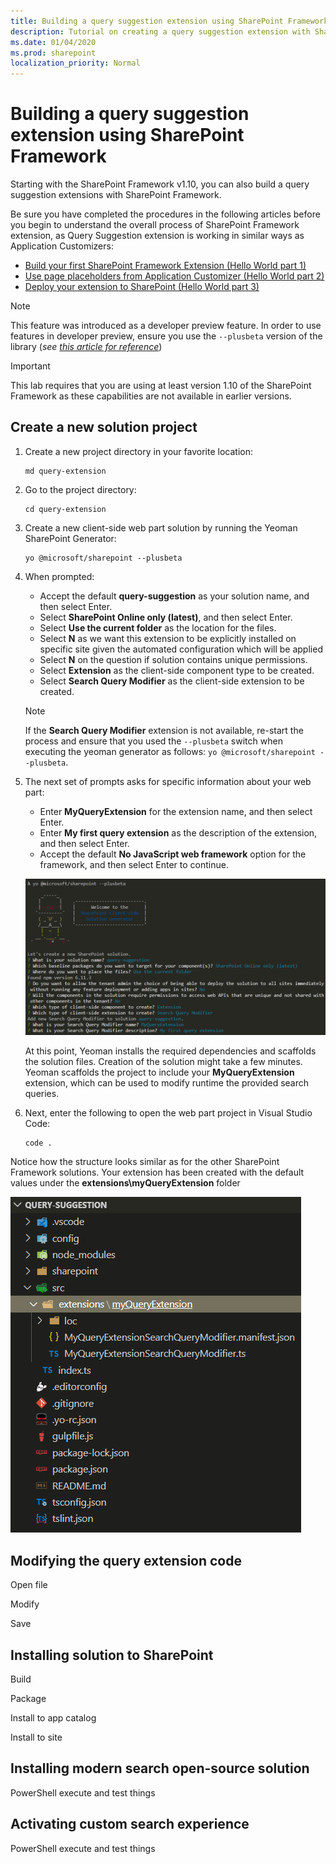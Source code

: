 ```yaml
---
title: Building a query suggestion extension using SharePoint Framework
description: Tutorial on creating a query suggestion extension with SharePoint Framework
ms.date: 01/04/2020
ms.prod: sharepoint
localization_priority: Normal
---
```


# Building a query suggestion extension using SharePoint Framework

Starting with the SharePoint Framework v1.10, you can also build a query suggestion extensions with SharePoint Framework.

Be sure you have completed the procedures in the following articles before you begin to understand the overall process of SharePoint Framework extension, as Query Suggestion extension is working in similar ways as Application Customizers:

* [Build your first SharePoint Framework Extension (Hello World part 1)](./build-a-hello-world-extension.md)
* [Use page placeholders from Application Customizer (Hello World part 2)](./using-page-placeholder-with-extensions.md)
* [Deploy your extension to SharePoint (Hello World part 3)](./serving-your-extension-from-sharepoint.md)

> [!NOTE]
> This feature was introduced as a developer preview feature. In order to use features in developer preview, ensure you use the `--plusbeta` version of the library (*see [this article for reference](https://docs.microsoft.com/sharepoint/dev/spfx/try-preview-capabilities)*)

> [!IMPORTANT]
> This lab requires that you are using at least version 1.10 of the SharePoint Framework as these capabilities are not available in earlier versions.

## Create a new solution project

1. Create a new project directory in your favorite location:

    ```shell
    md query-extension
    ```

1. Go to the project directory:

    ```shell
    cd query-extension
    ```

1. Create a new client-side web part solution by running the Yeoman SharePoint Generator:

    ```shell
    yo @microsoft/sharepoint --plusbeta
    ```

1. When prompted:

    * Accept the default **query-suggestion** as your solution name, and then select Enter.
    * Select **SharePoint Online only (latest)**, and then select Enter.
    * Select **Use the current folder** as the location for the files.
    * Select **N** as we want this extension to be explicitly installed on specific site given the automated configuration which will be applied
    * Select **N** on the question if solution contains unique permissions.  
    * Select **Extension** as the client-side component type to be created.
    * Select **Search Query Modifier** as the client-side extension to be created.

    > [!NOTE]
    > If the **Search Query Modifier** extension is not available, re-start the process and ensure that you used the `--plusbeta` switch when executing the yeoman generator as follows: `yo @microsoft/sharepoint --plusbeta`.

1. The next set of prompts asks for specific information about your web part:

    * Enter **MyQueryExtension** for the extension name, and then select Enter.
    * Enter **My first query extension** as the description of the extension, and then select Enter. 
    * Accept the default **No JavaScript web framework** option for the framework, and then select Enter to continue.

    ![Yeoman prompts](../../../images/query-extension-yeoman.png)

    At this point, Yeoman installs the required dependencies and scaffolds the solution files. Creation of the solution might take a few minutes. Yeoman scaffolds the project to include your **MyQueryExtension** extension, which can be used to modify runtime the provided search queries.

1. Next, enter the following to open the web part project in Visual Studio Code:

    ```shell
    code .
    ```

Notice how the structure looks similar as for the other SharePoint Framework solutions. Your extension has been created with the default values under the **extensions\myQueryExtension** folder

  ![Solution structure](../../../images/query-extension-solution-structure.png)


## Modifying the query extension code

Open file

Modify

Save


## Installing solution to SharePoint

Build

Package

Install to app catalog

Install to site

## Installing modern search open-source solution

PowerShell execute and test things

## Activating custom search experience

PowerShell execute and test things